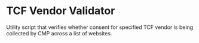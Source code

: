 # TCF Vendor Validator

Utility script that verifies whether consent for specified TCF vendor is being collected by CMP across a list of websites.